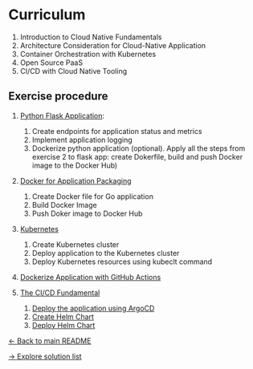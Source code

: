 # Curriculum

1. Introduction to Cloud Native Fundamentals
2. Architecture Consideration for Cloud-Native Application
3. Container Orchestration with Kubernetes
4. Open Source PaaS
5. CI/CD with Cloud Native Tooling

## Exercise procedure

1. [Python Flask Application](python-helloworld/flask_app_exercise.md):
    1. Create endpoints for application status and metrics
    2. Implement application logging
    3. Dockerize python application (optional). Apply all the steps from exercise 2 to flask app: create Dokerfile, build and push Docker image to the Docker Hub)

2. [Docker for Application Packaging](go-helloworld/docker_exercise.md)
    1. Create Docker file for Go application
    2. Build Docker Image
    3. Push Doker image to Docker Hub

3. [Kubernetes](kubernetes/kubernetes_exercise.md)
    1. Create Kubernetes cluster
    2. Deploy application to the Kubernetes cluster
    3. Deploy Kubernetes resources using kubeclt command

4. [Dockerize Application with GitHub Actions](github-actions/github_actions_exercise.md)

5. [The CI/CD Fundamental](argocd/argocd_exercise.md)
    1. [Deploy the application using ArgoCD](argocd/argocd_exercise.md)
    2. [Create Helm Chart](helm/helm_exercise.md)
    3. [Deploy Helm Chart](helm/helm_exercise.md)

[<- Back to main README](../README.md)

[-> Explore solution list](../solution_list.md)
